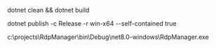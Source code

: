 dotnet clean && dotnet build

dotnet publish -c Release -r win-x64 --self-contained true

c:\projects\RdpManager\bin\Debug\net8.0-windows\RdpManager.exe

